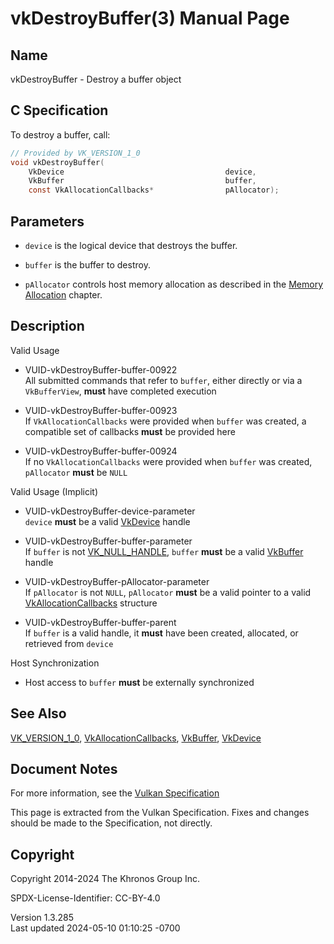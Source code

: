 # vkDestroyBuffer(3) Manual Page

## Name

vkDestroyBuffer - Destroy a buffer object



## <a href="#_c_specification" class="anchor"></a>C Specification

To destroy a buffer, call:

``` c
// Provided by VK_VERSION_1_0
void vkDestroyBuffer(
    VkDevice                                    device,
    VkBuffer                                    buffer,
    const VkAllocationCallbacks*                pAllocator);
```

## <a href="#_parameters" class="anchor"></a>Parameters

- `device` is the logical device that destroys the buffer.

- `buffer` is the buffer to destroy.

- `pAllocator` controls host memory allocation as described in the <a
  href="https://registry.khronos.org/vulkan/specs/1.3-extensions/html/vkspec.html#memory-allocation"
  target="_blank" rel="noopener">Memory Allocation</a> chapter.

## <a href="#_description" class="anchor"></a>Description

Valid Usage

- <a href="#VUID-vkDestroyBuffer-buffer-00922"
  id="VUID-vkDestroyBuffer-buffer-00922"></a>
  VUID-vkDestroyBuffer-buffer-00922  
  All submitted commands that refer to `buffer`, either directly or via
  a `VkBufferView`, **must** have completed execution

- <a href="#VUID-vkDestroyBuffer-buffer-00923"
  id="VUID-vkDestroyBuffer-buffer-00923"></a>
  VUID-vkDestroyBuffer-buffer-00923  
  If `VkAllocationCallbacks` were provided when `buffer` was created, a
  compatible set of callbacks **must** be provided here

- <a href="#VUID-vkDestroyBuffer-buffer-00924"
  id="VUID-vkDestroyBuffer-buffer-00924"></a>
  VUID-vkDestroyBuffer-buffer-00924  
  If no `VkAllocationCallbacks` were provided when `buffer` was created,
  `pAllocator` **must** be `NULL`

Valid Usage (Implicit)

- <a href="#VUID-vkDestroyBuffer-device-parameter"
  id="VUID-vkDestroyBuffer-device-parameter"></a>
  VUID-vkDestroyBuffer-device-parameter  
  `device` **must** be a valid [VkDevice](https://registry.khronos.org/vulkan/specs/1.3-extensions/man/html/VkDevice.html) handle

- <a href="#VUID-vkDestroyBuffer-buffer-parameter"
  id="VUID-vkDestroyBuffer-buffer-parameter"></a>
  VUID-vkDestroyBuffer-buffer-parameter  
  If `buffer` is not [VK_NULL_HANDLE](https://registry.khronos.org/vulkan/specs/1.3-extensions/man/html/VK_NULL_HANDLE.html), `buffer`
  **must** be a valid [VkBuffer](https://registry.khronos.org/vulkan/specs/1.3-extensions/man/html/VkBuffer.html) handle

- <a href="#VUID-vkDestroyBuffer-pAllocator-parameter"
  id="VUID-vkDestroyBuffer-pAllocator-parameter"></a>
  VUID-vkDestroyBuffer-pAllocator-parameter  
  If `pAllocator` is not `NULL`, `pAllocator` **must** be a valid
  pointer to a valid [VkAllocationCallbacks](https://registry.khronos.org/vulkan/specs/1.3-extensions/man/html/VkAllocationCallbacks.html)
  structure

- <a href="#VUID-vkDestroyBuffer-buffer-parent"
  id="VUID-vkDestroyBuffer-buffer-parent"></a>
  VUID-vkDestroyBuffer-buffer-parent  
  If `buffer` is a valid handle, it **must** have been created,
  allocated, or retrieved from `device`

Host Synchronization

- Host access to `buffer` **must** be externally synchronized

## <a href="#_see_also" class="anchor"></a>See Also

[VK_VERSION_1_0](https://registry.khronos.org/vulkan/specs/1.3-extensions/man/html/VK_VERSION_1_0.html),
[VkAllocationCallbacks](https://registry.khronos.org/vulkan/specs/1.3-extensions/man/html/VkAllocationCallbacks.html),
[VkBuffer](https://registry.khronos.org/vulkan/specs/1.3-extensions/man/html/VkBuffer.html), [VkDevice](https://registry.khronos.org/vulkan/specs/1.3-extensions/man/html/VkDevice.html)

## <a href="#_document_notes" class="anchor"></a>Document Notes

For more information, see the <a
href="https://registry.khronos.org/vulkan/specs/1.3-extensions/html/vkspec.html#vkDestroyBuffer"
target="_blank" rel="noopener">Vulkan Specification</a>

This page is extracted from the Vulkan Specification. Fixes and changes
should be made to the Specification, not directly.

## <a href="#_copyright" class="anchor"></a>Copyright

Copyright 2014-2024 The Khronos Group Inc.

SPDX-License-Identifier: CC-BY-4.0

Version 1.3.285  
Last updated 2024-05-10 01:10:25 -0700

